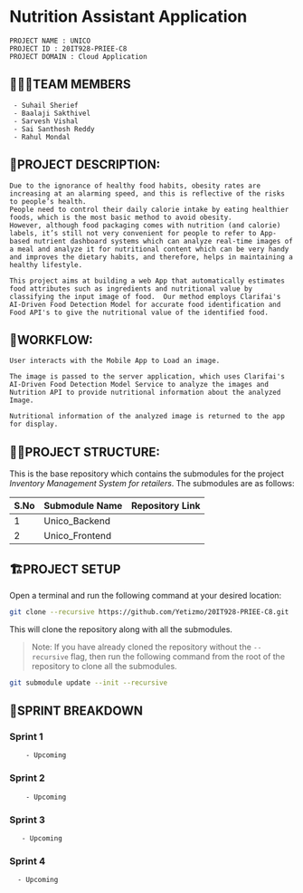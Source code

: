 # Nutrition Assistant Application
```text
PROJECT NAME : UNICO
PROJECT ID : 20IT928-PRIEE-C8
PROJECT DOMAIN : Cloud Application 
```
## 👨‍👩‍👦TEAM MEMBERS
```text
 - Suhail Sherief
 - Baalaji Sakthivel
 - Sarvesh Vishal
 - Sai Santhosh Reddy
 - Rahul Mondal
```
## 📕PROJECT DESCRIPTION:
```text
Due to the ignorance of healthy food habits, obesity rates are increasing at an alarming speed, and this is reflective of the risks to people’s health. 
People need to control their daily calorie intake by eating healthier foods, which is the most basic method to avoid obesity. 
However, although food packaging comes with nutrition (and calorie) labels, it’s still not very convenient for people to refer to App-based nutrient dashboard systems which can analyze real-time images of a meal and analyze it for nutritional content which can be very handy and improves the dietary habits, and therefore, helps in maintaining a healthy lifestyle.

This project aims at building a web App that automatically estimates food attributes such as ingredients and nutritional value by classifying the input image of food.  Our method employs Clarifai's AI-Driven Food Detection Model for accurate food identification and Food API's to give the nutritional value of the identified food.
```

## 📗WORKFLOW:
```text
User interacts with the Mobile App to Load an image.

The image is passed to the server application, which uses Clarifai's AI-Driven Food Detection Model Service to analyze the images and Nutrition API to provide nutritional information about the analyzed Image.

Nutritional information of the analyzed image is returned to the app for display. 
```


## 👨‍💻PROJECT STRUCTURE:
This is the base repository which contains the submodules for the project _Inventory Management System for retailers_. The submodules are as follows:

| S.No | Submodule Name | Repository Link |
| --- | --- | --- |
| 1 | Unico_Backend |  |
| 2 | Unico_Frontend |  |

## 🏗️PROJECT SETUP
Open a terminal and run the following command at your desired location:

```bash
git clone --recursive https://github.com/Yetizmo/20IT928-PRIEE-C8.git
```

This will clone the repository along with all the submodules.

> Note: If you have already cloned the repository without the `--recursive` flag, then run the following command from the root of the repository to clone all the submodules.
```bash
git submodule update --init --recursive
```

## 🚨SPRINT BREAKDOWN
### Sprint 1
```text
    - Upcoming
```
### Sprint 2
```text
    - Upcoming
```
    
### Sprint 3
```text
   - Upcoming 
```

### Sprint 4
```text
  - Upcoming
```



